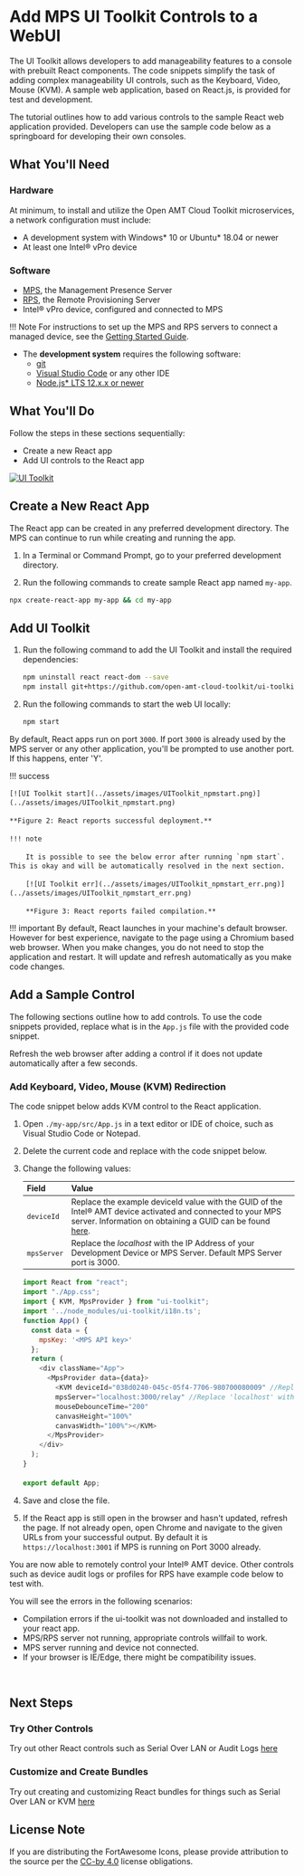 # Add MPS UI Toolkit Controls to a WebUI

The UI Toolkit allows developers to add manageability features to a console with prebuilt React components. The code snippets simplify the task of adding complex manageability UI controls, such as the Keyboard, Video, Mouse (KVM). A sample web application, based on React.js, is provided for test and development. 

The tutorial outlines how to add various controls to the sample React web application provided. Developers can use the sample code below as a springboard for developing their own consoles.

## What You'll Need

### Hardware

At minimum, to install and utilize the Open AMT Cloud Toolkit microservices, a network configuration must include:

-  A development system with Windows* 10 or Ubuntu* 18.04 or newer
-  At least one Intel® vPro device

### Software

- [MPS](https://github.com/open-amt-cloud-toolkit/MPS), the Management Presence Server
- [RPS](https://github.com/open-amt-cloud-toolkit/RCS), the Remote Provisioning Server
- Intel&reg; vPro device, configured and connected to MPS

!!! Note
    For instructions to set up the MPS and RPS servers to connect a managed device, see the [Getting Started Guide](../Docker/overview.md).

- The **development system** requires the following software:
    - [git](https://git-scm.com/)
    - [Visual Studio Code](https://code.visualstudio.com/) or any other IDE
    - [Node.js* LTS 12.x.x or newer](https://nodejs.org/)
  

## What You'll Do
Follow the steps in these sections sequentially: 

- Create a new React app
- Add UI controls to the React app


[![UI Toolkit](../assets/images/HelloWorld.png)](../assets/images/HelloWorld.png)

## Create a New React App

The React app can be created in any preferred development directory. The MPS can continue to run while creating and running the app.

1. In a Terminal or Command Prompt, go to your preferred development directory. 

2. Run the following commands to create sample React app named `my-app`.

  ``` bash
  npx create-react-app my-app && cd my-app
  ```

## Add UI Toolkit

1. Run the following command to add the UI Toolkit and install the required dependencies:

    ``` bash
    npm uninstall react react-dom --save 
    npm install git+https://github.com/open-amt-cloud-toolkit/ui-toolkit.git#v1.3.0 react@16.13.1 react-dom@16.13.1 --save
    ```

2. Run the following commands to start the web UI locally:

    ``` bash
    npm start
    ```

By default, React apps run on port `3000`. If port `3000` is already used by the MPS server or any other application, you'll be prompted to use another port. If this happens, enter 'Y'.

!!! success

    [![UI Toolkit start](../assets/images/UIToolkit_npmstart.png)](../assets/images/UIToolkit_npmstart.png)

    **Figure 2: React reports successful deployment.**

    !!! note

        It is possible to see the below error after running `npm start`. This is okay and will be automatically resolved in the next section.

        [![UI Toolkit err](../assets/images/UIToolkit_npmstart_err.png)](../assets/images/UIToolkit_npmstart_err.png)

        **Figure 3: React reports failed compilation.**

!!! important
    By default, React launches in your machine's default browser. However for best experience, navigate to the page using a Chromium based web browser.
    When you make changes, you do not need to stop the application and restart. It will update and refresh automatically as you make code changes.


## Add a Sample Control
The following sections outline how to add controls. To use the code snippets provided, replace what is in the `App.js` file with the provided code snippet.

Refresh the web browser after adding a control if it does not update automatically after a few seconds.

### Add Keyboard, Video, Mouse (KVM) Redirection 

The code snippet below adds KVM control to the React application. 

1. Open `./my-app/src/App.js` in a text editor or IDE of choice, such as Visual Studio Code or Notepad.

2. Delete the current code and replace with the code snippet below.

3. Change the following values:

    | Field       |  Value   |
    | :----------- | :-------------- |
    | `deviceId` | Replace the example deviceId value with the GUID of the Intel® AMT device activated and connected to your MPS server. Information on obtaining a GUID can be found [here](../Topics/guids.md). |
    | `mpsServer` | Replace the *localhost* with the IP Address of your Development Device or MPS Server. Default MPS Server port is 3000. |


    ``` javascript hl_lines="13 14"
    import React from "react";
    import "./App.css";
    import { KVM, MpsProvider } from "ui-toolkit";
    import '../node_modules/ui-toolkit/i18n.ts';
    function App() {
      const data = {
        mpsKey: '<MPS API key>'
      };
      return (
        <div className="App">
          <MpsProvider data={data}>
            <KVM deviceId="038d0240-045c-05f4-7706-980700080009" //Replace with AMT Device GUID
            mpsServer="localhost:3000/relay" //Replace 'localhost' with Development System or MPS Server IP Address
            mouseDebounceTime="200"
            canvasHeight="100%"
            canvasWidth="100%"></KVM>
          </MpsProvider>
        </div>
      );
    }

    export default App;
    ```


4. Save and close the file.

5. If the React app is still open in the browser and hasn't updated, refresh the page. If not already open, open Chrome and navigate to the given URLs from your successful output. By default it is `https://localhost:3001` if MPS is running on Port 3000 already.


You are now able to remotely control your Intel® AMT device. Other controls such as device audit logs or profiles for RPS have example code below to test with.


You will see the errors in the following scenarios:

- Compilation errors if the ui-toolkit was not downloaded and installed to your react app.
- MPS/RPS server not running, appropriate controls willfail to work.
- MPS server running and device not connected.
- If your browser is IE/Edge, there might be compatibility issues.

<br>

## Next Steps

### Try Other Controls

Try out other React controls such as Serial Over LAN or Audit Logs [here](../UIToolkit/Controls/serialOverLANControl.md)

### Customize and Create Bundles

Try out creating and customizing React bundles for things such as Serial Over LAN or KVM [here](../UIToolkit/Bundles/kvm.md)


## License Note

If you are distributing the FortAwesome Icons, please provide attribution to the source per the [CC-by 4.0](https://creativecommons.org/licenses/by/4.0/deed.ast) license obligations.
